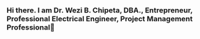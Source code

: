 ### Hi there. I am Dr. Wezi B. Chipeta, DBA., Entrepreneur, Professional Electrical Engineer, Project Management Professional👋
<!--
**wezichipeta/wezichipeta** is a ✨ _special_ ✨ repository because its `README.md` (this file) appears on your GitHub profile.

- 🔭 I’m currently working on software development projects involving design/simulation tools for electrical power engineers, algorithmic  trading tools, web3 dApps and gaming, blockchain, etc
- 🌱 I’m currently learning smart contract programming using solidity and rust; 
- 👯 I’m looking to collaborate on web3 gaming design, blockchain research development, AI
- 🤔 I’m looking for help with web3/metaverse gaming design, Generative Ai
- 💬 Ask me about Power Engineering [substation design/High voltage design/power reticulation/electrification], Project Manangement, Management Consulting, Computer Science
- 📫 How to reach me: email- wezi.chipeta@wezichipeta.com/ wezichipeta@gmail.com
- 😄 Pronouns: he/him
- ⚡ Fun fact: ...Arsenal, Real Madrid
## Technologies I Use
- ![PHP/JavaScript/mySQL/HTML],[Nodejs/React/Rust], Python, Java

## 📈 My GitHub Stats

[![My GitHub Stats](https://github-readme-stats.vercel.app/api?username=wezichipeta&show_icons=true)]()

## Let's Connect!
- [X- fomerly Twitter](https://twitter.com/DrWeziChipeta)
- [LinkedIn](www.linkedin.com/in/dr-wezi-b-chipeta-dba-preng-pmp®-mba-meng-mieee-mimc-406a2329)
- [YouTube](https://www.youtube.com/channel/UCjfd2YhHL_xE9LxDviVQ-3g)https://www.youtube.com/channel/UCjfd2YhHL_xE9LxDviVQ-3g)
- [instagram]((https://www.instagram.com/iamdrwezichipeta/
-->
